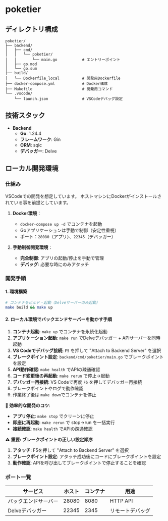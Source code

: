 # poketier

## ディレクトリ構成

```
poketier/
├── backend/
│   ├── cmd/
│   │   └── poketier/
│   │       └── main.go           # エントリーポイント
│   ├── go.mod
│   └── go.sum
├── build/
│   └── Dockerfile_local          # 開発用Dockerfile
├── docker-compose.yml            # Docker構成
├── Makefile                      # 開発用コマンド
└── .vscode/
    └── launch.json               # VSCodeデバッグ設定
```

## 技術スタック

- **Backend**
   - **Go**: 1.24.4
   - **フレームワーク**: Gin
   - **ORM**: sqlc
   - **デバッガー**: Delve

## ローカル開発環境

### 仕組み
VSCodeでの開発を想定しています。
ホストマシンにDockerがインストールされている事を前提としています。

1. **Docker環境**：
   - `docker-compose up -d` でコンテナを起動
   - Goアプリケーションは手動で制御（安定性重視）
   - ポート：`28080`（アプリ）、`22345`（デバッガー）

2. **手動制御開発環境**：
   - **完全制御**: アプリの起動/停止を手動で管理
   - **デバッグ**: 必要な時にのみアタッチ

### 開発手順

#### 1. 環境構築

```bash
# コンテナをビルド・起動（Delveサーバーのみ起動）
make build && make up
```

#### 2. ローカル環境でバックエンドサーバーを動かす手順

1. **コンテナ起動**: `make up` でコンテナを永続化起動
2. **アプリケーション起動**: `make run` でDelveデバッガー + APIサーバーを同時起動
3. **VS Codeでデバッグ接続**: `F5` を押して "Attach to Backend Server" を選択
4. **ブレークポイント設定**: `backend/cmd/poketier/main.go` でブレークポイントを設定
5. **API動作確認**: `make health` でAPIの疎通確認
6. **コード変更後の再起動**: `make rerun` で停止→起動
7. **デバッガー再接続**: VS Codeで再度 `F5` を押してデバッガー再接続
8. ブレークポイントやログで動作確認
9. 作業終了後は `make down`でコンテナを停止

**🔧 効率的な開発のコツ**:
- **アプリ停止**: `make stop` でクリーンに停止
- **即座に再起動**: `make rerun` で stop→run を一括実行
- **接続確認**: `make health` でAPIの疎通確認

**⚠️ 重要: ブレークポイントの正しい設定順序**

1. **アタッチ**: F5を押して "Attach to Backend Server" を選択
2. **ブレークポイント設定**: アタッチ成功後にコードにブレークポイントを設定
3. **動作確認**: APIを呼び出してブレークポイントで停止することを確認

### ポート一覧

| サービス | ホスト | コンテナ | 用途 |
|---------|--------|----------|------|
| バックエンドサーバー | 28080 | 8080 | HTTP API |
| Delveデバッガー | 22345 | 2345 | リモートデバッグ |
